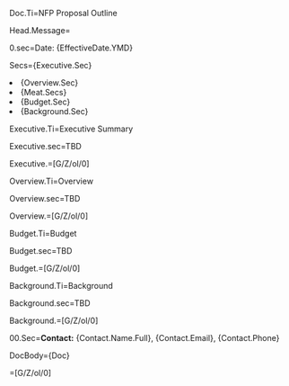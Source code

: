 Doc.Ti=NFP Proposal Outline

Head.Message=</i>

0.sec=Date: {EffectiveDate.YMD}

Secs={Executive.Sec}<li>{Overview.Sec}<li>{Meat.Secs}<li>{Budget.Sec}<li>{Background.Sec}

Executive.Ti=Executive Summary

Executive.sec=TBD

Executive.=[G/Z/ol/0]

Overview.Ti=Overview

Overview.sec=TBD

Overview.=[G/Z/ol/0]

Budget.Ti=Budget

Budget.sec=TBD

Budget.=[G/Z/ol/0]

Background.Ti=Background

Background.sec=TBD

Background.=[G/Z/ol/0]

00.Sec=<b>Contact:</b> {Contact.Name.Full}, {Contact.Email}, {Contact.Phone}

DocBody={Doc}

=[G/Z/ol/0]
